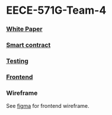 # EECE-571G-Team-4

### [White Paper](./EECE571G%20Group%204-Whitepaper%20for%20Blockchain-Enabled%20Supply%20Chain%20Management%20DApp.pdf)

### [Smart contract](contracts/)

### [Testing](testing/)

### [Frontend](frontend/)

### Wireframe
See [figma](https://www.figma.com/file/eOO2sevRDBL184jmQUekMa/Supply-Chain?type=design&node-id=0%3A1&mode=design&t=YBZJV8CKjcORQQGl-1) for frontend wireframe.